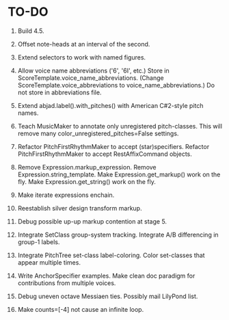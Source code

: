 TO-DO
=====

1.  Build 4.5.

2.  Offset note-heads at an interval of the second.

3.  Extend selectors to work with named figures.

4.  Allow voice name abbreviations ('6', '6I', etc.)
    Store in ScoreTemplate.voice_name_abbreviations.
    (Change ScoreTemplate.voice_abbreviations to voice_name_abbreviations.)
    Do not store in abbreviations file.

5.  Extend abjad.label().with_pitches() with American C#2-style pitch names.

6.  Teach MusicMaker to annotate only unregistered pitch-classes.
    This will remove many color_unregistered_pitches=False settings.

7.  Refactor PitchFirstRhythmMaker to accept (star)specifiers.
    Refactor PitchFirstRhythmMaker to accept RestAffixCommand objects.

8.  Remove Expression.markup_expression.
    Remove Expression.string_template.
    Make Expression.get_markup() work on the fly.
    Make Expression.get_string() work on the fly.

9.  Make iterate expressions enchain.

10. Reestablish silver design transform markup.

11. Debug possible up-up markup contention at stage 5.

12. Integrate SetClass group-system tracking.
    Integrate A/B differencing in group-1 labels.

13. Integrate PitchTree set-class label-coloring.
    Color set-classes that appear multiple times.

14. Write AnchorSpecifier examples.
    Make clean doc paradigm for contributions from multiple voices.

15. Debug uneven octave Messiaen ties. Possibly mail LilyPond list.

16. Make counts=[-4] not cause an infinite loop.
